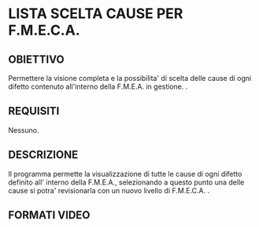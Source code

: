 # LISTA SCELTA CAUSE PER F.M.E.C.A.
## OBIETTIVO
Permettere la visione completa e la possibilita' di scelta delle cause di ogni difetto contenuto all'interno della
F.M.E.A. in  gestione. .
## REQUISITI
Nessuno.
## DESCRIZIONE
Il programma permette la visualizzazione di tutte le cause di ogni difetto definito all' interno della F.M.E.A.,
selezionando a questo punto una delle cause si potra'  revisionarla con un nuovo livello di F.M.E.C.A. .
## FORMATI VIDEO
